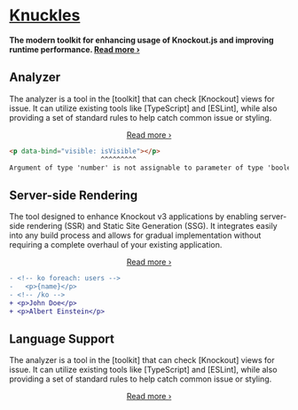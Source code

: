 # [Knuckles](https://knuckles.elsk.dev/)

**The modern toolkit for enhancing usage of Knockout.js and improving runtime performance. [Read more ›](https://knuckles.elsk.dev/)**

## Analyzer

<!-- @include docs/parts/packages/analyzer/description.md -->

The analyzer is a tool in the [toolkit] that can check [Knockout] views for issue. It can utilize existing tools like [TypeScript] and [ESLint], while also providing a set of standard rules to help catch common issue or styling.

<!-- /include -->

<div align="center">

[Read more ›](https://knuckles.elsk.dev/analyzer/overview)

</div>

<!-- @include docs/parts/features/analyzer/gh-example.md -->

<!-- prettier-ignore -->
```html
<p data-bind="visible: isVisible"></p>
                       ^^^^^^^^^
Argument of type 'number' is not assignable to parameter of type 'boolean'.
```

<!-- /include -->

## Server-side Rendering

<!-- @include docs/parts/packages/ssr/description.md -->

The tool designed to enhance Knockout v3 applications by enabling server-side rendering (SSR) and Static Site Generation (SSG). It integrates easily into any build process and allows for gradual implementation without requiring a complete overhaul of your existing application.

<!-- /include -->

<div align="center">

[Read more ›](https://knuckles.elsk.dev/docs/ssr/overview)

</div>

<!-- @include docs/parts/features/ssr/gh-example.md -->

<!-- prettier-ignore -->
```diff
- <!-- ko foreach: users -->
-   <p>{name}</p>
- <!-- /ko -->
+ <p>John Doe</p>
+ <p>Albert Einstein</p>
```

<!-- /include -->

## Language Support

<!-- @include docs/parts/packages/analyzer/description.md -->

The analyzer is a tool in the [toolkit] that can check [Knockout] views for issue. It can utilize existing tools like [TypeScript] and [ESLint], while also providing a set of standard rules to help catch common issue or styling.

<!-- /include -->

<div align="center">

[Read more ›](https://knuckles.elsk.dev/docs/ssr/overview)

</div>
